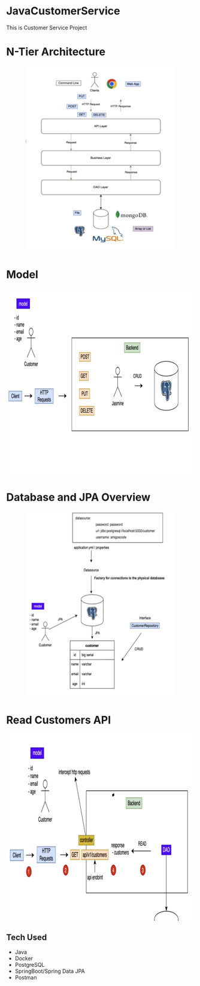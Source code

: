 # JavaCustomerService

This is Customer Service Project




# N-Tier Architecture
<p align="center">
<img src="/img/ntier.png?raw=true" alt="Diagram" width="400" height="500">
</p>

# Model
<p align="center">

<img src="/img/model.png?raw=true" alt="Diagram" width="800" height="500">
</p>

# Database and JPA Overview
<p align="center">
<img src="/img/db.png?raw=true" alt="Diagram" width="400" height="500">
</p>

# Read Customers API
<p align="center">

<img src="/img/readcustomerapi.png?raw=true" alt="Diagram" width="800" height="500">
</p>


## Tech Used
- Java
- Docker
- PostgreSQL
- SpringBoot/Spring Data JPA
- Postman












